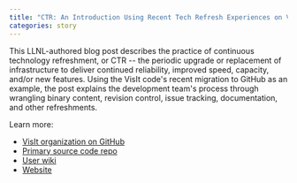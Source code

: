 ```yaml
---
title: "CTR: An Introduction Using Recent Tech Refresh Experiences on VisIt"
categories: story
---
```


This LLNL-authored blog post describes the practice of continuous technology refreshment, or CTR -- the periodic upgrade or replacement of infrastructure to deliver continued reliability, improved speed, capacity, and/or new features. Using the VisIt code's recent migration to GitHub as an example, the post explains the development team's process through wrangling binary content, revision control, issue tracking, documentation, and other refreshments.

Learn more:
- [VisIt organization on GitHub](https://github.com/visit-dav)
- [Primary source code repo](https://github.com/visit-dav/visit)
- [User wiki](https://www.visitusers.org/index.php?title=Main_Page)
- [Website](https://visit-dav.github.io/visit-website/)
